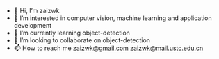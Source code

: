 - 👋 Hi, I’m zaizwk
- 👀 I’m interested in computer vision, machine learning and application development
- 🌱 I’m currently learning object-detection
- 💞️ I’m looking to collaborate on object-detection
- 📫 How to reach me zaizwk@gmail.com zaizwk@mail.ustc.edu.cn

<!---
Zaiz-77/Zaiz-77 is a ✨ special ✨ repository because its `README.md` (this file) appears on your GitHub profile.
You can click the Preview link to take a look at your changes.
--->

